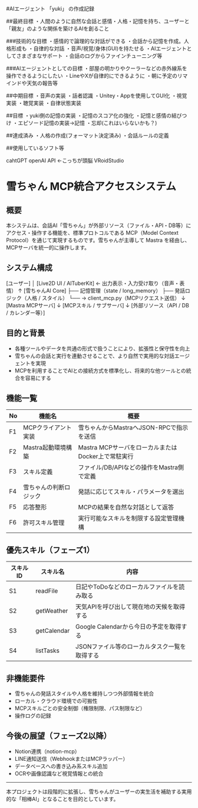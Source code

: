#AIエージェント 「yuki」 の作成記録

##最終目標
・人間のように自然な会話と感情・人格・記憶を持ち、ユーザーと「親友」のような関係を築けるAIを創ること


###技術的な目標
・感情的で論理的な対話ができる
・会話から記憶を作成。人格形成も
・自律的な対話
・音声/視覚/身体(GUI)を持たせる
・AIエージェントとしてさまざまなサポート
・会話のログからファインチューニング等

###AIエージェントとしての目標
・部屋の明かりやクーラーなどの赤外線系を操作できるようにしたい
・LineやXが自律的にできるように
・朝に予定のリマインドや天気の報告等


##中期目標
・音声の実装
・話者認識
・Unitey・Appを使用してGUI化
・視覚実装
・聴覚実装
・自律状態実装


##目標
・yuki側の記憶の実装
・記憶のスコア化の強化
・記憶と感情の結びつけ
・エピソード記憶の実装→記憶
・忘却(これはいらないかも？)


##達成済み
・人格の作成(フォーマット決定済み)
・会話ルールの定義


##使用しているソフト等

cahtGPT
openAI API ←こっちが頭脳
VRoidStudio


# 雪ちゃん MCP統合アクセスシステム

## 概要
本システムは、会話AI「雪ちゃん」が外部リソース（ファイル・API・DB等）にアクセス・操作する機能を、標準プロトコルである MCP（Model Context Protocol）を通じて実現するものです。雪ちゃんが主導して Mastra を経由し、MCPサーバを統一的に操作します。

## システム構成
[ユーザー]
   │
[Live2D UI / AITuberKit]  ← 出力表示・入力受け取り（音声・表情）
   ↑
[雪ちゃんAI Core]
   ├── 記憶管理（state / long_memory）
   ├── 発話ロジック（人格 / スタイル）
   └── → client_mcp.py（MCPリクエスト送信）
             ↓
        [Mastra MCPサーバ]
             ↓
       [MCPスキル / サブサーバ]
             ↓
[外部リソース（API / DB / カレンダー等）]

## 目的と背景
- 各種ツールやデータを共通の形式で扱うことにより、拡張性と保守性を向上
- 雪ちゃんの会話と実行を連動させることで、より自然で実用的な対話エージェントを実現
- MCPを利用することでAIとの接続方式を標準化し、将来的な他ツールとの統合を容易にする

## 機能一覧
| No | 機能名 | 概要 |
|----|--------|------|
| F1 | MCPクライアント実装 | 雪ちゃんからMastraへJSON-RPCで指示を送信 |
| F2 | Mastra起動環境構築 | Mastra MCPサーバをローカルまたはDocker上で常駐実行 |
| F3 | スキル定義 | ファイル/DB/APIなどの操作をMastra側で定義 |
| F4 | 雪ちゃんの判断ロジック | 発話に応じてスキル・パラメータを選出 |
| F5 | 応答整形 | MCPの結果を自然な対話として返答 |
| F6 | 許可スキル管理 | 実行可能なスキルを制限する設定管理機構 |

## 優先スキル（フェーズ1）
| スキルID | スキル名 | 内容 |
|----------|-----------|------|
| S1 | readFile | 日記やToDoなどのローカルファイルを読み取る |
| S2 | getWeather | 天気APIを呼び出して現在地の天候を取得する |
| S3 | getCalendar | Google Calendarから今日の予定を取得する |
| S4 | listTasks | JSONファイル等のローカルタスク一覧を取得する |

## 非機能要件
- 雪ちゃんの発話スタイルや人格を維持しつつ外部情報を統合
- ローカル・クラウド環境での可搬性
- MCPスキルごとの安全制御（権限制限、パス制限など）
- 操作ログの記録

## 今後の展望（フェーズ2以降）
- Notion連携（notion-mcp）
- LINE通知送信（WebhookまたはMCPラッパー）
- データベースへの書き込み系スキル追加
- OCRや画像認識など視覚情報との統合

---

本プロジェクトは段階的に拡張し、雪ちゃんがユーザーの実生活を補助する実用的な「相棒AI」となることを目的としています。